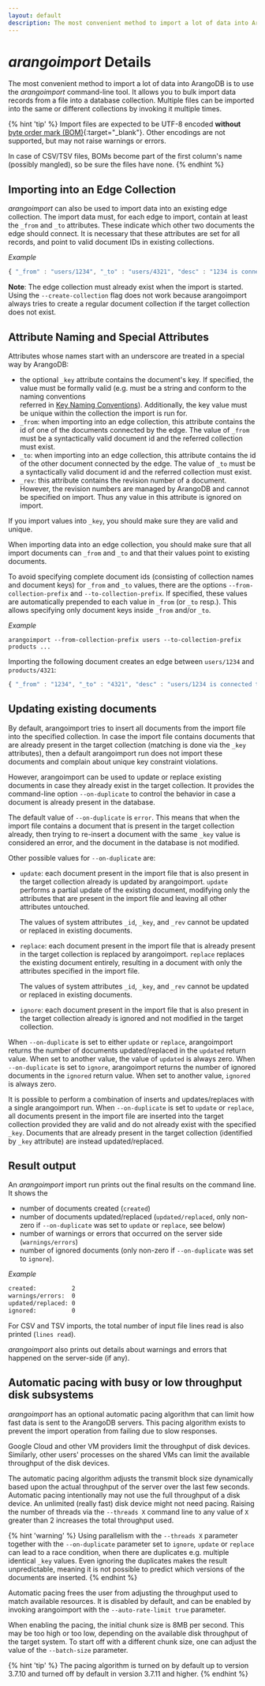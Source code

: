 ```yaml
---
layout: default
description: The most convenient method to import a lot of data into ArangoDB is to use the arangoimport command-line tool
---
```

# _arangoimport_ Details

The most convenient method to import a lot of data into ArangoDB is to use the
_arangoimport_ command-line tool. It allows you to bulk import data records
from a file into a database collection. Multiple files can be imported into
the same or different collections by invoking it multiple times.

{% hint 'tip' %}
Import files are expected to be UTF-8 encoded **without**
[byte order mark (BOM)](https://en.wikipedia.org/wiki/Byte_order_mark){:target="_blank"}.
Other encodings are not supported, but may not raise warnings or errors.

In case of CSV/TSV files, BOMs become part of the first column's name
(possibly mangled), so be sure the files have none.
{% endhint %}

Importing into an Edge Collection
---------------------------------

_arangoimport_ can also be used to import data into an existing edge collection.
The import data must, for each edge to import, contain at least the `_from` and
`_to` attributes. These indicate which other two documents the edge should connect.
It is necessary that these attributes are set for all records, and point to
valid document IDs in existing collections.

*Example*

```js
{ "_from" : "users/1234", "_to" : "users/4321", "desc" : "1234 is connected to 4321" }
```

**Note**: The edge collection must already exist when the import is started. Using
the `--create-collection` flag does not work because arangoimport always tries to
create a regular document collection if the target collection does not exist.

Attribute Naming and Special Attributes
---------------------------------------

Attributes whose names start with an underscore are treated in a special way by
ArangoDB:

- the optional `_key` attribute contains the document's key. If specified, the value
  must be formally valid (e.g. must be a string and conform to the naming conventions  
  referred in [Key Naming Conventions](data-modeling-naming-conventions-document-keys.html)).
  Additionally, the key value must be unique within the
  collection the import is run for.
- `_from`: when importing into an edge collection, this attribute contains the id
  of one of the documents connected by the edge. The value of `_from` must be a
  syntactically valid document id and the referred collection must exist.
- `_to`: when importing into an edge collection, this attribute contains the id
  of the other document connected by the edge. The value of `_to` must be a
  syntactically valid document id and the referred collection must exist.
- `_rev`: this attribute contains the revision number of a document. However, the
  revision numbers are managed by ArangoDB and cannot be specified on import. Thus
  any value in this attribute is ignored on import.

If you import values into `_key`, you should make sure they are valid and unique.

When importing data into an edge collection, you should make sure that all import
documents can `_from` and `_to` and that their values point to existing documents.

To avoid specifying complete document ids (consisting of collection names and document
keys) for `_from` and `_to` values, there are the options `--from-collection-prefix` and
`--to-collection-prefix`. If specified, these values are automatically prepended
to each value in `_from` (or `_to` resp.). This allows specifying only document keys
inside `_from` and/or `_to`.

*Example*

```
arangoimport --from-collection-prefix users --to-collection-prefix products ...
```

Importing the following document creates an edge between `users/1234` and
`products/4321`:

```js
{ "_from" : "1234", "_to" : "4321", "desc" : "users/1234 is connected to products/4321" }
```

Updating existing documents
---------------------------

By default, arangoimport tries to insert all documents from the import file into the
specified collection. In case the import file contains documents that are already present
in the target collection (matching is done via the `_key` attributes), then a default
arangoimport run does not import these documents and complain about unique key constraint
violations.

However, arangoimport can be used to update or replace existing documents in case they
already exist in the target collection. It provides the command-line option `--on-duplicate`
to control the behavior in case a document is already present in the database.

The default value of `--on-duplicate` is `error`. This means that when the import file
contains a document that is present in the target collection already, then trying to
re-insert a document with the same `_key` value is considered an error, and the document in
the database is not modified.

Other possible values for `--on-duplicate` are:

- `update`: each document present in the import file that is also present in the target
  collection already is updated by arangoimport. `update` performs a partial update
  of the existing document, modifying only the attributes that are present in the import
  file and leaving all other attributes untouched.

  The values of system attributes `_id`, `_key`, and `_rev` cannot be
  updated or replaced in existing documents.

- `replace`: each document present in the import file that is already present in the
  target collection is replaced by arangoimport. `replace` replaces the existing
  document entirely, resulting in a document with only the attributes specified in the import
  file.

  The values of system attributes `_id`, `_key`, and `_rev` cannot be
  updated or replaced in existing documents.

- `ignore`: each document present in the import file that is also present in the target
  collection already is ignored and not modified in the target collection.

When `--on-duplicate` is set to either `update` or `replace`, arangoimport returns the
number of documents updated/replaced in the `updated` return value. When set to another
value, the value of `updated` is always zero. When `--on-duplicate` is set to `ignore`,
arangoimport returns the number of ignored documents in the `ignored` return value.
When set to another value, `ignored` is always zero.

It is possible to perform a combination of inserts and updates/replaces with a single
arangoimport run. When `--on-duplicate` is set to `update` or `replace`, all documents present
in the import file are inserted into the target collection provided they are valid
and do not already exist with the specified `_key`. Documents that are already present
in the target collection (identified by `_key` attribute) are instead updated/replaced.

Result output
-------------

An _arangoimport_ import run prints out the final results on the command line.
It shows the

- number of documents created (`created`)
- number of documents updated/replaced (`updated/replaced`, only non-zero if
  `--on-duplicate` was set to `update` or `replace`, see below)
- number of warnings or errors that occurred on the server side (`warnings/errors`)
- number of ignored documents (only non-zero if `--on-duplicate` was set to `ignore`).

*Example*

```bash
created:          2
warnings/errors:  0
updated/replaced: 0
ignored:          0
```

For CSV and TSV imports, the total number of input file lines read is also printed
(`lines read`).

_arangoimport_ also prints out details about warnings and errors that happened on the
server-side (if any).

Automatic pacing with busy or low throughput disk subsystems
------------------------------------------------------------

_arangoimport_ has an optional automatic pacing algorithm that can limit 
how fast data is sent to the ArangoDB servers. This pacing algorithm 
exists to prevent the import operation from failing due to slow responses.

Google Cloud and other VM providers limit the throughput of disk
devices. Similarly, other users' processes on the shared VMs can limit 
the available throughput of the disk devices.

The automatic pacing algorithm adjusts the transmit block size dynamically 
based upon the actual throughput of the server over the last few seconds. 
Automatic pacing intentionally may not use the full throughput of a
disk device. An unlimited (really fast) disk device might not need
pacing. Raising the number of threads via the `--threads X` command
line to any value of `X` greater than 2 increases the total
throughput used. 

{% hint 'warning' %}
Using parallelism with the `--threads X` parameter
together with the `--on-duplicate` parameter set to `ignore`, `update` or `replace` can 
lead to a race condition, when there are duplicates e.g. multiple identical `_key`
values. Even ignoring the duplicates makes the result unpredictable, meaning 
it is not possible to predict which versions of the documents are inserted.
{% endhint %}

Automatic pacing frees the user from adjusting the throughput used to
match available resources. It is disabled by default, and can be enabled
by invoking arangoimport with the `--auto-rate-limit true` parameter.

When enabling the pacing, the initial chunk size is 8MB per second. This
may be too high or too low, depending on the available disk throughput of
the target system. To start off with a different chunk size, one can
adjust the value of the `--batch-size` parameter.

{% hint 'tip' %}
The pacing algorithm is turned on by default up to version 3.7.10
and turned off by default in version 3.7.11 and higher.
{% endhint %}
